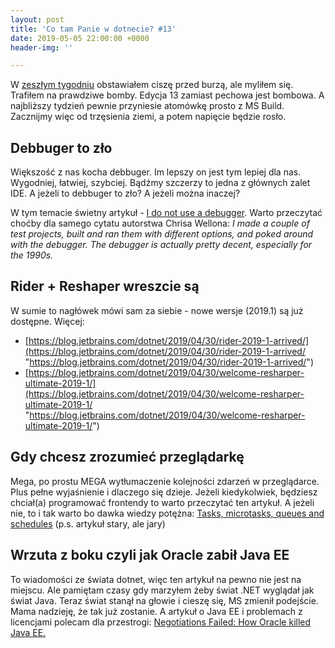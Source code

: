 ```yaml
---
layout: post
title: 'Co tam Panie w dotnecie? #13'
date: 2019-05-05 22:00:00 +0000
header-img: ''

---
```

W [zeszłym tygodniu](https://blog.dotnetomaniak.pl/co-tam-panie-w-dotnecie-12/) obstawiałem ciszę przed burzą, ale myliłem się. Trafiłem na prawdziwe bomby. Edycja 13 zamiast pechowa jest bombowa. A najbliższy tydzień pewnie przyniesie atomówkę prosto z MS Build. Zacznijmy więc od trzęsienia ziemi, a potem napięcie będzie rosło.

## Debbuger to zło

Większość z nas kocha debbuger. Im lepszy on jest tym lepiej dla nas. Wygodniej, łatwiej, szybciej. Bądźmy szczerzy to jedna z głównych zalet IDE. A jeżeli to debbuger to zło? A jeżeli można inaczej?

W tym temacie świetny artykuł - [I do not use a debugger](https://lemire.me/blog/2016/06/21/i-do-not-use-a-debugger/). Warto przeczytać choćby dla samego cytatu autorstwa Chrisa Wellona: _I made a couple of test projects, built and ran them with different options, and poked around with the debugger. The debugger is actually pretty decent, especially for the 1990s._

## Rider + Reshaper wreszcie są

W sumie to nagłówek mówi sam za siebie - nowe wersje (2019.1) są już dostępne. Więcej:

* [https://blog.jetbrains.com/dotnet/2019/04/30/rider-2019-1-arrived/](https://blog.jetbrains.com/dotnet/2019/04/30/rider-2019-1-arrived/ "https://blog.jetbrains.com/dotnet/2019/04/30/rider-2019-1-arrived/")
* [https://blog.jetbrains.com/dotnet/2019/04/30/welcome-resharper-ultimate-2019-1/](https://blog.jetbrains.com/dotnet/2019/04/30/welcome-resharper-ultimate-2019-1/ "https://blog.jetbrains.com/dotnet/2019/04/30/welcome-resharper-ultimate-2019-1/")

## Gdy chcesz zrozumieć przeglądarkę

Mega, po prostu MEGA wytłumaczenie kolejności zdarzeń w przeglądarce. Plus pełne wyjaśnienie i dlaczego się dzieje. Jeżeli kiedykolwiek, będziesz chciał(a) programować frontendy to warto przeczytać ten artykuł. A jeżeli nie, to i tak warto bo dawka wiedzy potężna: [Tasks, microtasks, queues and schedules](https://jakearchibald.com/2015/tasks-microtasks-queues-and-schedules/) (p.s. artykuł stary, ale jary)

## Wrzuta z boku czyli jak Oracle zabił Java EE

To wiadomości ze świata dotnet, więc ten artykuł na pewno nie jest na miejscu. Ale pamiętam czasy gdy marzyłem żeby świat .NET wyglądał jak świat Java. Teraz świat stanął na głowie i cieszę się, MS zmienił podejście. Mama nadzieję, że tak już zostanie. A artykuł o Java EE i problemach z licencjami polecam dla przestrogi: [Negotiations Failed: How Oracle killed Java EE.](https://headcrashing.wordpress.com/2019/05/03/negotiations-failed-how-oracle-killed-java-ee/)